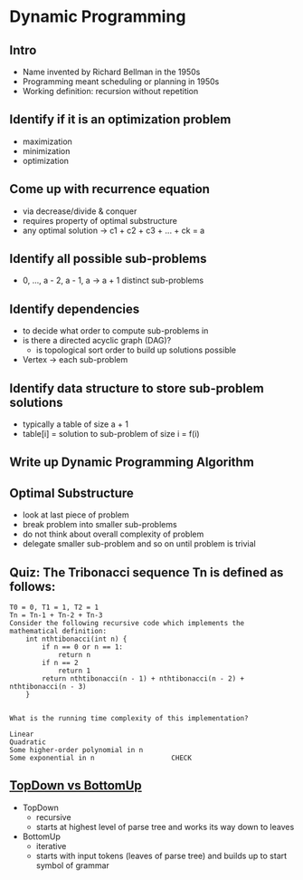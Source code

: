 # Dynamic Programming

## Intro

- Name invented by Richard Bellman in the 1950s
- Programming meant scheduling or planning in 1950s
- Working definition: recursion without repetition

## Identify if it is an optimization problem

- maximization
- minimization
- optimization

## Come up with recurrence equation

- via decrease/divide & conquer
- requires property of optimal substructure
- any optimal solution -> c1 + c2 + c3 + ... + ck = a

## Identify all possible sub-problems

- 0, ..., a - 2, a - 1, a -> a + 1 distinct sub-problems

## Identify dependencies

- to decide what order to compute sub-problems in
- is there a directed acyclic graph (DAG)?
    - is topological sort order to build up solutions possible
- Vertex -> each sub-problem

## Identify data structure to store sub-problem solutions

- typically a table of size a + 1
- table[i] = solution to sub-problem of size i = f(i)

## Write up Dynamic Programming Algorithm

## Optimal Substructure

- look at last piece of problem
- break problem into smaller sub-problems
- do not think about overall complexity of problem
- delegate smaller sub-problem and so on until problem is trivial

## Quiz: The Tribonacci sequence Tn is defined as follows:

```
T0 = 0, T1 = 1, T2 = 1
Tn = Tn-1 + Tn-2 + Tn-3
Consider the following recursive code which implements the mathematical definition:
    int nthtibonacci(int n) {
        if n == 0 or n == 1:
            return n
        if n == 2 
            return 1
        return nthtibonacci(n - 1) + nthtibonacci(n - 2) + nthtibonacci(n - 3)
    }


What is the running time complexity of this implementation?

Linear
Quadratic
Some higher-order polynomial in n
Some exponential in n                   CHECK
```

## [TopDown vs BottomUp](https://www.shiksha.com/online-courses/articles/difference-between-top-down-and-bottom-up-parsing-blogId-158057)

- TopDown
    - recursive
    - starts at highest level of parse tree and works its way down to leaves
- BottomUp
    - iterative
    - starts with input tokens (leaves of parse tree) and builds up to start symbol of grammar
